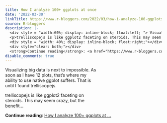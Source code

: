 ```yaml
---
title: How I analyze 100+ ggplots at once
date: '2022-03-30'
linkTitle: https://www.r-bloggers.com/2022/03/how-i-analyze-100-ggplots-at-once/
source: R-bloggers
description: |-
  <div style = "width:60%; display: inline-block; float:left; "> Visualizing big data is next to impossible. As soon as I have 12 plots, that’s where my ability to use native ggplot suffers. That is until I found trelliscopejs.</p>
  <p>trelliscopejs is like ggplot2 faceting on steroids. This may seem crazy, but the benefit...</p></div>
  <div style = "width: 40%; display: inline-block; float:right;"></div>
  <div style="clear: both;"></div>
  <strong>Continue reading</strong>: <a href="https://www.r-bloggers.com/2022/03/how-i-analyze-100-ggplots-at-once/">How I analyze 100+ ggplots at ...
disable_comments: true
---
```

<div style = "width:60%; display: inline-block; float:left; "> Visualizing big data is next to impossible. As soon as I have 12 plots, that’s where my ability to use native ggplot suffers. That is until I found trelliscopejs.</p>
<p>trelliscopejs is like ggplot2 faceting on steroids. This may seem crazy, but the benefit...</p></div>
<div style = "width: 40%; display: inline-block; float:right;"></div>
<div style="clear: both;"></div>
<strong>Continue reading</strong>: <a href="https://www.r-bloggers.com/2022/03/how-i-analyze-100-ggplots-at-once/">How I analyze 100+ ggplots at ...